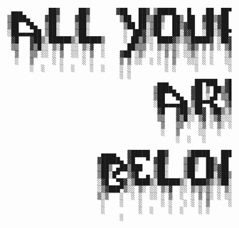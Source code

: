 
<pre>
 ▄▄▄       ██▓     ██▓       ▓██   ██▓ ▒█████   █    ██  ██▀███      ▄▄▄▄    ▄▄▄        ██████ ▓█████                
▒████▄    ▓██▒    ▓██▒        ▒██  ██▒▒██▒  ██▒ ██  ▓██▒▓██ ▒ ██▒   ▓█████▄ ▒████▄    ▒██    ▒ ▓█   ▀                
▒██  ▀█▄  ▒██░    ▒██░         ▒██ ██░▒██░  ██▒▓██  ▒██░▓██ ░▄█ ▒   ▒██▒ ▄██▒██  ▀█▄  ░ ▓██▄   ▒███                  
░██▄▄▄▄██ ▒██░    ▒██░         ░ ▐██▓░▒██   ██░▓▓█  ░██░▒██▀▀█▄     ▒██░█▀  ░██▄▄▄▄██   ▒   ██▒▒▓█  ▄                
 ▓█   ▓██▒░██████▒░██████▒     ░ ██▒▓░░ ████▓▒░▒▒█████▓ ░██▓ ▒██▒   ░▓█  ▀█▓ ▓█   ▓██▒▒██████▒▒░▒████▒               
 ▒▒   ▓▒█░░ ▒░▓  ░░ ▒░▓  ░      ██▒▒▒ ░ ▒░▒░▒░ ░▒▓▒ ▒ ▒ ░ ▒▓ ░▒▓░   ░▒▓███▀▒ ▒▒   ▓▒█░▒ ▒▓▒ ▒ ░░░ ▒░ ░               
  ▒   ▒▒ ░░ ░ ▒  ░░ ░ ▒  ░    ▓██ ░▒░   ░ ▒ ▒░ ░░▒░ ░ ░   ░▒ ░ ▒░   ▒░▒   ░   ▒   ▒▒ ░░ ░▒  ░ ░ ░ ░  ░               
  ░   ▒     ░ ░     ░ ░       ▒ ▒ ░░  ░ ░ ░ ▒   ░░░ ░ ░   ░░   ░     ░    ░   ░   ▒   ░  ░  ░     ░                  
      ░  ░    ░  ░    ░  ░    ░ ░         ░ ░     ░        ░         ░            ░  ░      ░     ░  ░               
                              ░ ░                                         ░                                          
                                        ▄▄▄       ██▀███  ▓█████                                                     
                                       ▒████▄    ▓██ ▒ ██▒▓█   ▀                                                     
                                       ▒██  ▀█▄  ▓██ ░▄█ ▒▒███                                                       
                                       ░██▄▄▄▄██ ▒██▀▀█▄  ▒▓█  ▄                                                     
                                        ▓█   ▓██▒░██▓ ▒██▒░▒████▒                                                    
                                        ▒▒   ▓▒█░░ ▒▓ ░▒▓░░░ ▒░ ░                                                    
                                         ▒   ▒▒ ░  ░▒ ░ ▒░ ░ ░  ░                                                    
                                         ░   ▒     ░░   ░    ░                                                       
                                             ░  ░   ░        ░  ░                                                    
                                                                                                                     
                         ▄▄▄▄   ▓█████  ██▓     ▒█████   ███▄    █   ▄████    ▄▄▄█████▓ ▒█████      █    ██   ██████ 
                        ▓█████▄ ▓█   ▀ ▓██▒    ▒██▒  ██▒ ██ ▀█   █  ██▒ ▀█▒   ▓  ██▒ ▓▒▒██▒  ██▒    ██  ▓██▒▒██    ▒ 
                        ▒██▒ ▄██▒███   ▒██░    ▒██░  ██▒▓██  ▀█ ██▒▒██░▄▄▄░   ▒ ▓██░ ▒░▒██░  ██▒   ▓██  ▒██░░ ▓██▄   
                        ▒██░█▀  ▒▓█  ▄ ▒██░    ▒██   ██░▓██▒  ▐▌██▒░▓█  ██▓   ░ ▓██▓ ░ ▒██   ██░   ▓▓█  ░██░  ▒   ██▒
                        ░▓█  ▀█▓░▒████▒░██████▒░ ████▓▒░▒██░   ▓██░░▒▓███▀▒     ▒██▒ ░ ░ ████▓▒░   ▒▒█████▓ ▒██████▒▒
                        ░▒▓███▀▒░░ ▒░ ░░ ▒░▓  ░░ ▒░▒░▒░ ░ ▒░   ▒ ▒  ░▒   ▒      ▒ ░░   ░ ▒░▒░▒░    ░▒▓▒ ▒ ▒ ▒ ▒▓▒ ▒ ░
                        ▒░▒   ░  ░ ░  ░░ ░ ▒  ░  ░ ▒ ▒░ ░ ░░   ░ ▒░  ░   ░        ░      ░ ▒ ▒░    ░░▒░ ░ ░ ░ ░▒  ░ ░
                         ░    ░    ░     ░ ░   ░ ░ ░ ▒     ░   ░ ░ ░ ░   ░      ░      ░ ░ ░ ▒      ░░░ ░ ░ ░  ░  ░  
                         ░         ░  ░    ░  ░    ░ ░           ░       ░                 ░ ░        ░           ░  
                              ░                                                                                      
</pre>
